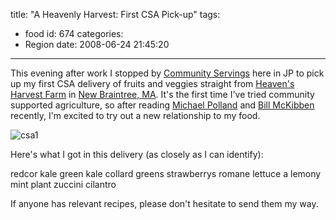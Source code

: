 title: "A Heavenly Harvest: First CSA Pick-up"
tags:
  - food
id: 674
categories:
  - Region
date: 2008-06-24 21:45:20
---

This evening after work I stopped by [Community Servings](http://www.servings.org/) here in JP to pick up my first CSA delivery of fruits and veggies straight from [Heaven's Harvest Farm](http://www.heavensharvestfarm.com/) in [New Braintree, MA](http://maps.google.com/maps?q=new+braintree,+ma&amp;ie=UTF8&amp;oe=utf-8&amp;client=firefox-a&amp;z=12&amp;iwloc=addr). It's the first time I've tried community supported agriculture, so after reading [Michael Polland](http://www.michaelpollan.com/omnivore.php) and [Bill McKibben](http://www.billmckibben.com/deep-economy.html) recently, I'm excited to try out a new relationship to my food.

![csa1](http://www.timlindgren.com/whereproject/wp-content/uploads/2008/06/csa1.jpg "csa1")

Here's what I got in this delivery (as closely as I can identify):

redcor kale
green kale
collard greens
strawberrys
romane lettuce
a lemony mint plant
zuccini
cilantro

If anyone has relevant recipes, please don't hesitate to send them my way.